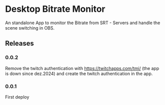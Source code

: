 # Desktop Bitrate Monitor
An standalone App to monitor the Bitrate from SRT - Servers and handle the scene switching in OBS.

## Releases

### 0.0.2
Remove the twitch authentication with https://twitchapps.com/tmi/ (the app is down since dez.2024) and create the twitch authentication in the app.

### 0.0.1
First deploy 
